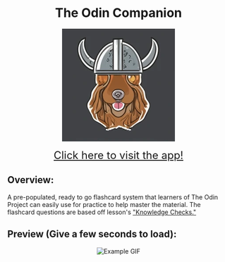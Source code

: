 <h1 align="center">The Odin Companion</h1>

<p align="center">
    <img src="./public/magni.png" alt="Magni Image">
</p>

<p align="center">
    <a href="https://the-odin-companion.vercel.app/" style="font-size: 24px;">Click here to visit the app!</a>
</p>

## Overview:

A pre-populated, ready to go flashcard system that learners of The Odin Project can easily use for practice to help master the material. The flashcard questions are based off lesson's ["Knowledge Checks."](https://www.theodinproject.com/lessons/node-path-javascript-objects-and-object-constructors#knowledge-check)

## Preview (Give a few seconds to load):

<p align="center">
    <img src="./misc/preview.gif" alt="Example GIF">
</p>
